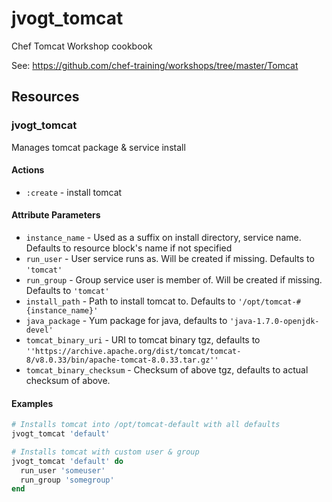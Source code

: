 # jvogt_tomcat

Chef Tomcat Workshop cookbook

See: https://github.com/chef-training/workshops/tree/master/Tomcat

## Resources

### jvogt\_tomcat

Manages tomcat package & service install

#### Actions

- `:create` - install tomcat

#### Attribute Parameters

- `instance_name` - Used as a suffix on install directory, service name.  Defaults to resource block's name if not specified
- `run_user` - User service runs as.  Will be created if missing. Defaults to `'tomcat'`
- `run_group` - Group service user is member of.  Will be created if missing. Defaults to `'tomcat'`
- `install_path` - Path to install tomcat to. Defaults to `'/opt/tomcat-#{instance_name}'`
- `java_package` - Yum package for java, defaults to `'java-1.7.0-openjdk-devel'`
- `tomcat_binary_uri` - URI to tomcat binary tgz, defaults to `''https://archive.apache.org/dist/tomcat/tomcat-8/v8.0.33/bin/apache-tomcat-8.0.33.tar.gz''`
- `tomcat_binary_checksum` - Checksum of above tgz, defaults to actual checksum of above.

#### Examples

```ruby
# Installs tomcat into /opt/tomcat-default with all defaults
jvogt_tomcat 'default'

# Installs tomcat with custom user & group
jvogt_tomcat 'default' do
  run_user 'someuser'
  run_group 'somegroup'
end
```
